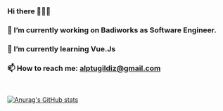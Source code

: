 ### Hi there 👋👋👋
### 🔭 I’m currently working on Badiworks as Software Engineer.
### 🌱 I’m currently learning Vue.Js 
### 📫 How to reach me: alptugildiz@gmail.com

<br>

[![Anurag's GitHub stats](https://github-readme-stats.vercel.app/api?username=alptugildiz)](https://github.com/anuraghazra/github-readme-stats)
<!--
**alptugildiz/alptugildiz** is a ✨ _special_ ✨ repository because its `README.md` (this file) appears on your GitHub profile.

Here are some ideas to get you started:

- 🔭 I’m currently working on ...
- 🌱 I’m currently learning ...
- 👯 I’m looking to collaborate on ...
- 🤔 I’m looking for help with ...
- 💬 Ask me about ...
- 📫 How to reach me: ...
- 😄 Pronouns: ...
- ⚡ Fun fact: ...
-->
